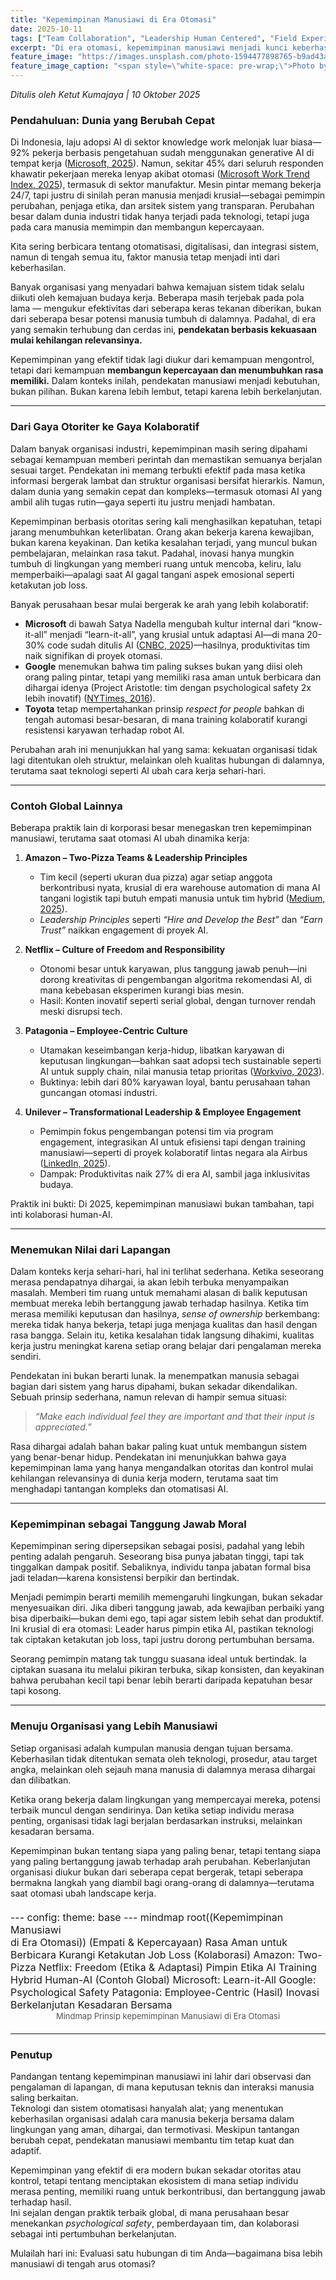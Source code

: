 ```yaml
---
title: "Kepemimpinan Manusiawi di Era Otomasi"
date: 2025-10-11
tags: ["Team Collaboration", "Leadership Human Centered", "Field Experience", "Practical Engineering"]
excerpt: "Di era otomasi, kepemimpinan manusiawi menjadi kunci keberhasilan. Memahami, menghargai, dan memberdayakan individu di tim lebih efektif daripada sekadar kontrol. Praktik global dan pengalaman lapangan menunjukkan: organisasi tumbuh ketika setiap orang merasa penting dan didengar."
feature_image: "https://images.unsplash.com/photo-1594477898765-b9ad43ad9cfc?crop=entropy&cs=tinysrgb&fit=max&fm=jpg&ixid=M3wxMTc3M3wwfDF8c2VhcmNofDIwfHxjb2xsYWJvcmF0aXZlfGVufDB8fHx8MTc2MDE5MzU4Nnww&ixlib=rb-4.1.0&q=80&w=2000"
feature_image_caption: "<span style=\"white-space: pre-wrap;\">Photo by </span><a href=\"https://unsplash.com/@jannerboy62?utm_source=ghost&amp;utm_medium=referral&amp;utm_campaign=api-credit\"><span style=\"white-space: pre-wrap;\">Nick Fewings</span></a><span style=\"white-space: pre-wrap;\"> / </span><a href=\"https://unsplash.com/?utm_source=ghost&amp;utm_medium=referral&amp;utm_campaign=api-credit\"><span style=\"white-space: pre-wrap;\">Unsplash</span></a>"
---
```


<p><em>Ditulis oleh Ketut Kumajaya | 10 Oktober 2025</em></p>
<h3 id="pendahuluan-dunia-yang-berubah-cepat">Pendahuluan: Dunia yang Berubah Cepat</h3>
<p>Di Indonesia, laju adopsi AI di sektor knowledge work melonjak luar biasa—92% pekerja berbasis pengetahuan sudah menggunakan generative AI di tempat kerja (<a href="https://news.microsoft.com/source/asia/2025/03/12/creating-the-enablers-for-indonesias-ai-future/?ref=automation.samatorgroup.com" target="_blank">Microsoft, 2025</a>). Namun, sekitar 45% dari seluruh responden khawatir pekerjaan mereka lenyap akibat otomasi (<a href="https://www.microsoft.com/en-us/worklab/work-trend-index/ai-at-work-is-here-now-comes-the-hard-part?ref=automation.samatorgroup.com" target="_blank">Microsoft Work Trend Index, 2025</a>), termasuk di sektor manufaktur. Mesin pintar memang bekerja 24/7, tapi justru di sinilah peran manusia menjadi krusial—sebagai pemimpin perubahan, penjaga etika, dan arsitek sistem yang transparan. Perubahan besar dalam dunia industri tidak hanya terjadi pada teknologi, tetapi juga pada cara manusia memimpin dan membangun kepercayaan.</p>
<p>Kita sering berbicara tentang otomatisasi, digitalisasi, dan integrasi sistem, namun di tengah semua itu, faktor manusia tetap menjadi inti dari keberhasilan.</p>
<p>Banyak organisasi yang menyadari bahwa kemajuan sistem tidak selalu diikuti oleh kemajuan budaya kerja. Beberapa masih terjebak pada pola lama — mengukur efektivitas dari seberapa keras tekanan diberikan, bukan dari seberapa besar potensi manusia tumbuh di dalamnya. Padahal, di era yang semakin terhubung dan cerdas ini, <strong>pendekatan berbasis kekuasaan mulai kehilangan relevansinya.</strong></p>
<p>Kepemimpinan yang efektif tidak lagi diukur dari kemampuan mengontrol, tetapi dari kemampuan <strong>membangun kepercayaan dan menumbuhkan rasa memiliki.</strong> Dalam konteks inilah, pendekatan manusiawi menjadi kebutuhan, bukan pilihan. Bukan karena lebih lembut, tetapi karena lebih berkelanjutan.</p>
<hr>
<h3 id="dari-gaya-otoriter-ke-gaya-kolaboratif">Dari Gaya Otoriter ke Gaya Kolaboratif</h3>
<p>Dalam banyak organisasi industri, kepemimpinan masih sering dipahami sebagai kemampuan memberi perintah dan memastikan semuanya berjalan sesuai target. Pendekatan ini memang terbukti efektif pada masa ketika informasi bergerak lambat dan struktur organisasi bersifat hierarkis. Namun, dalam dunia yang semakin cepat dan kompleks—termasuk otomasi AI yang ambil alih tugas rutin—gaya seperti itu justru menjadi hambatan.</p>
<p>Kepemimpinan berbasis otoritas sering kali menghasilkan kepatuhan, tetapi jarang menumbuhkan keterlibatan. Orang akan bekerja karena kewajiban, bukan karena keyakinan. Dan ketika kesalahan terjadi, yang muncul bukan pembelajaran, melainkan rasa takut. Padahal, inovasi hanya mungkin tumbuh di lingkungan yang memberi ruang untuk mencoba, keliru, lalu memperbaiki—apalagi saat AI gagal tangani aspek emosional seperti ketakutan job loss.</p>
<p>Banyak perusahaan besar mulai bergerak ke arah yang lebih kolaboratif:</p>
<ul>
<li><strong>Microsoft</strong> di bawah Satya Nadella mengubah kultur internal dari “know-it-all” menjadi “learn-it-all”, yang krusial untuk adaptasi AI—di mana 20-30% code sudah ditulis AI (<a href="https://www.cnbc.com/2025/04/29/satya-nadella-says-as-much-as-30percent-of-microsoft-code-is-written-by-ai.html?ref=automation.samatorgroup.com" target="_blank">CNBC, 2025</a>)—hasilnya, produktivitas tim naik signifikan di proyek otomasi.</li>
<li><strong>Google</strong> menemukan bahwa tim paling sukses bukan yang diisi oleh orang paling pintar, tetapi yang memiliki rasa aman untuk berbicara dan dihargai idenya (Project Aristotle: tim dengan psychological safety 2x lebih inovatif) (<a href="https://www.nytimes.com/2016/02/28/magazine/what-google-learned-from-its-quest-to-build-the-perfect-team.html?ref=automation.samatorgroup.com" target="_blank">NYTimes, 2016</a>).</li>
<li><strong>Toyota</strong> tetap mempertahankan prinsip <em>respect for people</em> bahkan di tengah automasi besar-besaran, di mana training kolaboratif kurangi resistensi karyawan terhadap robot AI.</li>
</ul>
<p>Perubahan arah ini menunjukkan hal yang sama: kekuatan organisasi tidak lagi ditentukan oleh struktur, melainkan oleh kualitas hubungan di dalamnya, terutama saat teknologi seperti AI ubah cara kerja sehari-hari.</p>
<hr>
<h3 id="contoh-global-lainnya">Contoh Global Lainnya</h3>
<p>Beberapa praktik lain di korporasi besar menegaskan tren kepemimpinan manusiawi, terutama saat otomasi AI ubah dinamika kerja:</p>
<ol>
<li>
<p><strong>Amazon – Two-Pizza Teams &amp; Leadership Principles</strong></p>
<ul>
<li>Tim kecil (seperti ukuran dua pizza) agar setiap anggota berkontribusi nyata, krusial di era warehouse automation di mana AI tangani logistik tapi butuh empati manusia untuk tim hybrid (<a href="https://medium.com/@garisri07/decoding-amazon-leadership-principles-2025-a-roadmap-for-aspiring-leaders-286b5c05fa17?ref=automation.samatorgroup.com" target="_blank">Medium, 2025</a>).</li>
<li><em>Leadership Principles</em> seperti <em>“Hire and Develop the Best”</em> dan <em>“Earn Trust”</em> naikkan engagement di proyek AI.</li>
</ul>
</li>
<li>
<p><strong>Netflix – Culture of Freedom and Responsibility</strong></p>
<ul>
<li>Otonomi besar untuk karyawan, plus tanggung jawab penuh—ini dorong kreativitas di pengembangan algoritma rekomendasi AI, di mana kebebasan eksperimen kurangi bias mesin.</li>
<li>Hasil: Konten inovatif seperti serial global, dengan turnover rendah meski disrupsi tech.</li>
</ul>
</li>
<li>
<p><strong>Patagonia – Employee-Centric Culture</strong></p>
<ul>
<li>Utamakan keseimbangan kerja-hidup, libatkan karyawan di keputusan lingkungan—bahkan saat adopsi tech sustainable seperti AI untuk supply chain, nilai manusia tetap prioritas (<a href="https://workvivo.com/blog/patagonia-values-culture-turnover/?ref=automation.samatorgroup.com" target="_blank">Workvivo, 2023</a>).</li>
<li>Buktinya: lebih dari 80% karyawan loyal, bantu perusahaan tahan guncangan otomasi industri.</li>
</ul>
</li>
<li>
<p><strong>Unilever – Transformational Leadership &amp; Employee Engagement</strong></p>
<ul>
<li>Pemimpin fokus pengembangan potensi tim via program engagement, integrasikan AI untuk efisiensi tapi dengan training manusiawi—seperti di proyek kolaboratif lintas negara ala Airbus (<a href="https://www.linkedin.com/posts/unilever_unilevernews-activity-7379200101845729280-3pFt?ref=automation.samatorgroup.com" target="_blank">LinkedIn, 2025</a>).</li>
<li>Dampak: Produktivitas naik 27% di era AI, sambil jaga inklusivitas budaya.</li>
</ul>
</li>
</ol>
<p>Praktik ini bukti: Di 2025, kepemimpinan manusiawi bukan tambahan, tapi inti kolaborasi human-AI.</p>
<hr>
<h3 id="menemukan-nilai-dari-lapangan">Menemukan Nilai dari Lapangan</h3>
<p>Dalam konteks kerja sehari-hari, hal ini terlihat sederhana. Ketika seseorang merasa pendapatnya dihargai, ia akan lebih terbuka menyampaikan masalah. Memberi tim ruang untuk memahami alasan di balik keputusan membuat mereka lebih bertanggung jawab terhadap hasilnya. Ketika tim merasa memiliki keputusan dan hasilnya, <em>sense of ownership</em> berkembang: mereka tidak hanya bekerja, tetapi juga menjaga kualitas dan hasil dengan rasa bangga. Selain itu, ketika kesalahan tidak langsung dihakimi, kualitas kerja justru meningkat karena setiap orang belajar dari pengalaman mereka sendiri.</p>
<p>Pendekatan ini bukan berarti lunak. Ia menempatkan manusia sebagai bagian dari sistem yang harus dipahami, bukan sekadar dikendalikan. Sebuah prinsip sederhana, namun relevan di hampir semua situasi:</p>
<blockquote>
<p><em>“Make each individual feel they are important and that their input is appreciated.”</em></p>
</blockquote>
<p>Rasa dihargai adalah bahan bakar paling kuat untuk membangun sistem yang benar-benar hidup. Pendekatan ini menunjukkan bahwa gaya kepemimpinan lama yang hanya mengandalkan otoritas dan kontrol mulai kehilangan relevansinya di dunia kerja modern, terutama saat tim menghadapi tantangan kompleks dan otomatisasi AI.</p>
<hr>
<h3 id="kepemimpinan-sebagai-tanggung-jawab-moral">Kepemimpinan sebagai Tanggung Jawab Moral</h3>
<p>Kepemimpinan sering dipersepsikan sebagai posisi, padahal yang lebih penting adalah pengaruh. Seseorang bisa punya jabatan tinggi, tapi tak tinggalkan dampak positif. Sebaliknya, individu tanpa jabatan formal bisa jadi teladan—karena konsistensi berpikir dan bertindak.</p>
<p>Menjadi pemimpin berarti memilih memengaruhi lingkungan, bukan sekadar menyesuaikan diri. Jika diberi tanggung jawab, ada kewajiban perbaiki yang bisa diperbaiki—bukan demi ego, tapi agar sistem lebih sehat dan produktif. Ini krusial di era otomasi: Leader harus pimpin etika AI, pastikan teknologi tak ciptakan ketakutan job loss, tapi justru dorong pertumbuhan bersama.</p>
<p>Seorang pemimpin matang tak tunggu suasana ideal untuk bertindak. Ia ciptakan suasana itu melalui pikiran terbuka, sikap konsisten, dan keyakinan bahwa perubahan kecil tapi benar lebih berarti daripada kepatuhan besar tapi kosong.</p>
<hr>
<h3 id="menuju-organisasi-yang-lebih-manusiawi">Menuju Organisasi yang Lebih Manusiawi</h3>
<p>Setiap organisasi adalah kumpulan manusia dengan tujuan bersama. Keberhasilan tidak ditentukan semata oleh teknologi, prosedur, atau target angka, melainkan oleh sejauh mana manusia di dalamnya merasa dihargai dan dilibatkan.</p>
<p>Ketika orang bekerja dalam lingkungan yang mempercayai mereka, potensi terbaik muncul dengan sendirinya. Dan ketika setiap individu merasa penting, organisasi tidak lagi berjalan berdasarkan instruksi, melainkan kesadaran bersama.</p>
<p>Kepemimpinan bukan tentang siapa yang paling benar, tetapi tentang siapa yang paling bertanggung jawab terhadap arah perubahan. Keberlanjutan organisasi diukur bukan dari seberapa cepat bergerak, tetapi seberapa bermakna langkah yang diambil bagi orang-orang di dalamnya—terutama saat otomasi ubah landscape kerja.</p>
<figure style="display: flex; flex-direction: column; align-items: center; margin: 20px 0;">
  <div class="mermaid" style="width:100%; max-width:800px; font-size:16px;">
    ---
    config:
      theme: base
    ---
    mindmap
      root((Kepemimpinan Manusiawi<br>di Era Otomasi))
        (Empati &amp; Kepercayaan)
          Rasa Aman untuk Berbicara
          Kurangi Ketakutan Job Loss
        (Kolaborasi)
          Amazon: Two-Pizza
          Netflix: Freedom
        (Etika &amp; Adaptasi)
          Pimpin Etika AI
          Training Hybrid Human-AI
        (Contoh Global)
          Microsoft: Learn-it-All
          Google: Psychological Safety
          Patagonia: Employee-Centric
        (Hasil)
          Inovasi Berkelanjutan
          Kesadaran Bersama
  </div>
  <figcaption style="text-align:center; font-size:13px; color:#555;">
    Mindmap Prinsip kepemimpinan Manusiawi di Era Otomasi
  </figcaption>
</figure>
<hr>
<h3 id="penutup">Penutup</h3>
<p>Pandangan tentang kepemimpinan manusiawi ini lahir dari observasi dan pengalaman di lapangan, di mana keputusan teknis dan interaksi manusia saling berkaitan.<br>
Teknologi dan sistem otomatisasi hanyalah alat; yang menentukan keberhasilan organisasi adalah cara manusia bekerja bersama dalam lingkungan yang aman, dihargai, dan termotivasi. Meskipun tantangan berubah cepat, pendekatan manusiawi membantu tim tetap kuat dan adaptif.</p>
<p>Kepemimpinan yang efektif di era modern bukan sekadar otoritas atau kontrol, tetapi tentang menciptakan ekosistem di mana setiap individu merasa penting, memiliki ruang untuk berkontribusi, dan bertanggung jawab terhadap hasil.<br>
Ini sejalan dengan praktik terbaik global, di mana perusahaan besar menekankan <em>psychological safety</em>, pemberdayaan tim, dan kolaborasi sebagai inti pertumbuhan berkelanjutan.</p>
<p>Mulailah hari ini: Evaluasi satu hubungan di tim Anda—bagaimana bisa lebih manusiawi di tengah arus otomasi?</p>

